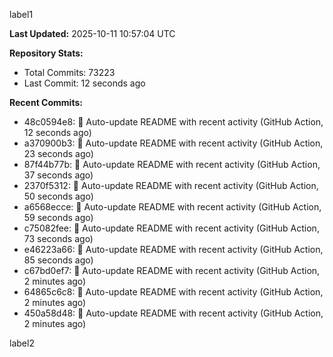 
label1 
<!-- ACTIVITY_START -->
**Last Updated:** 2025-10-11 10:57:04 UTC

**Repository Stats:**
- Total Commits: 73223
- Last Commit: 12 seconds ago

**Recent Commits:**
- 48c0594e8: 🤖 Auto-update README with recent activity (GitHub Action, 12 seconds ago)
- a370900b3: 🤖 Auto-update README with recent activity (GitHub Action, 23 seconds ago)
- 87f44b77b: 🤖 Auto-update README with recent activity (GitHub Action, 37 seconds ago)
- 2370f5312: 🤖 Auto-update README with recent activity (GitHub Action, 50 seconds ago)
- a6568ecce: 🤖 Auto-update README with recent activity (GitHub Action, 59 seconds ago)
- c75082fee: 🤖 Auto-update README with recent activity (GitHub Action, 73 seconds ago)
- e46223a66: 🤖 Auto-update README with recent activity (GitHub Action, 85 seconds ago)
- c67bd0ef7: 🤖 Auto-update README with recent activity (GitHub Action, 2 minutes ago)
- 64865c6c8: 🤖 Auto-update README with recent activity (GitHub Action, 2 minutes ago)
- 450a58d48: 🤖 Auto-update README with recent activity (GitHub Action, 2 minutes ago)
<!-- ACTIVITY_END -->

label2
